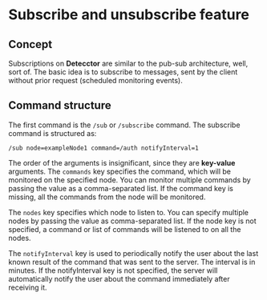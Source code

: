 # Subscribe and unsubscribe feature

## Concept

Subscriptions on **Detecctor** are similar to the pub-sub architecture, well, sort of. The basic idea is to subscribe to
messages, sent by the client without prior request (scheduled monitoring events).

## Command structure

The first command is the `/sub` or `/subscribe` command. The subscribe command is structured as:

```text
/sub node=exampleNode1 command=/auth notifyInterval=1
```

The order of the arguments is insignificant, since they are **key-value** arguments. The `commands` key specifies the
command, which will be monitored on the specified node. You can monitor multiple commands by passing the value as a
comma-separated list. If the command key is missing, all the commands from the node will be monitored.

The `nodes` key specifies which node to listen to. You can specify multiple nodes by passing the value as comma-separated
list. If the node key is not specified, a command or list of commands will be listened to on all the nodes.

The `notifyInterval` key is used to periodically notify the user about the last known result of the command that was
sent to the server. The interval is in minutes. If the notifyInterval key is not specified, the server will
automatically notify the user about the command immediately after receiving it.
